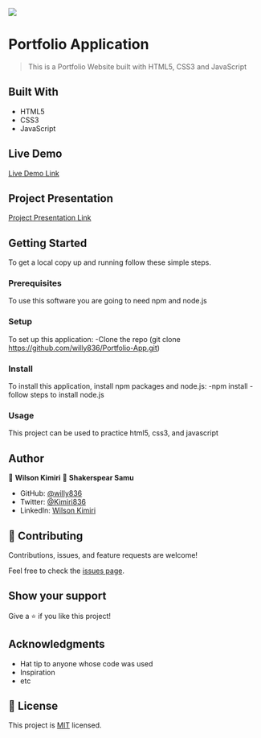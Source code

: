 ![](https://img.shields.io/badge/Microverse-blueviolet)

# Portfolio Application

> This is a Portfolio Website built with HTML5, CSS3 and JavaScript


## Built With

- HTML5
- CSS3
- JavaScript

## Live Demo 

[Live Demo Link](https://willy836.github.io/)


## Project Presentation

[Project Presentation Link](https://www.loom.com/share/b708ec4ac0b34e80ac7398dbfcab0a4c)


## Getting Started
To get a local copy up and running follow these simple steps.

### Prerequisites
To use this software you are going to need npm and node.js


### Setup
To set up this application:
    -Clone the repo (git clone https://github.com/willy836/Portfolio-App.git)
    

### Install
To install this application, install npm packages and node.js:
    -npm install
    -follow steps to install node.js

### Usage
This project can be used to practice html5, css3, and javascript

## Author

👤 **Wilson Kimiri**
👤 **Shakerspear Samu**

- GitHub: [@willy836](https://github.com/willy836)
- Twitter: [@Kimiri836](https://twitter.com/Kimiri836)
- LinkedIn: [Wilson Kimiri](https://www.linkedin.com/in/wilson-kimiri-420396235/)


## 🤝 Contributing

Contributions, issues, and feature requests are welcome!

Feel free to check the [issues page](https://github.com/willy836/Portfolio-App/issues).

## Show your support

Give a ⭐️ if you like this project!

## Acknowledgments

- Hat tip to anyone whose code was used
- Inspiration
- etc

## 📝 License

This project is [MIT](./LICENSE) licensed.
